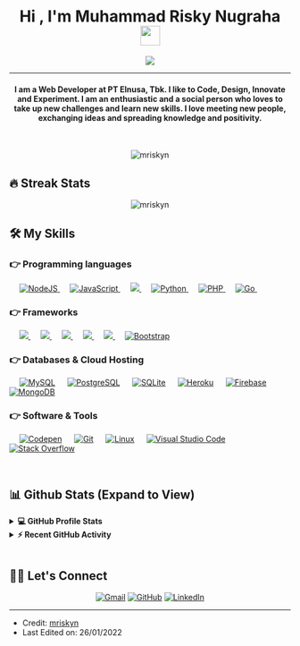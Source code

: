 <h1 align="center">Hi , I'm Muhammad Risky Nugraha <img src="https://media.giphy.com/media/hvRJCLFzcasrR4ia7z/giphy.gif" width="35"></h1>
<p align="center">
  <a href="https://github.com/DenverCoder1/readme-typing-svg"><img src="https://readme-typing-svg.herokuapp.com?lines=Full+Stack+Web+Developer;Backend%20|%20Blockchain%20Enthusiast;Always%20learning%20new%20things&center=true&width=500&height=50"></a>
</p>
<hr/>
<h4 align="center">I am a Web Developer at PT Elnusa, Tbk. I like to Code, Design, Innovate and Experiment. I am an enthusiastic and a social person who loves to take up new challenges and learn new skills. I love meeting new people, exchanging ideas and spreading knowledge and positivity.</h4>
<br>
<p align="center"> <img src="https://komarev.com/ghpvc/?username=mriskyn&label=Profile%20views&color=0e75b6&style=plastic" alt="mriskyn" /> </p>

## 🔥 Streak Stats

<p align="center"><img src="https://github-readme-streak-stats.herokuapp.com/?user=mriskyn&theme=algolia" alt="mriskyn" /></p>

## 🛠️ My Skills

### 👉 Programming languages

<p align="left"> 
  &emsp;
  <a href="https://developer.mozilla.org/en-US/docs/Web/JavaScript" target="_blank"> 
     <img alt="NodeJS" src="https://img.shields.io/badge/node.js%20-%2343853D.svg?&logo=node.js&logoColor=white"/>
   </a>
  &emsp;
  <a href="https://developer.mozilla.org/en-US/docs/Web/JavaScript" target="_blank"> 
     <img alt="JavaScript" src="https://img.shields.io/badge/JavaScript%20-%23F7DF1E.svg?logo=javascript&logoColor=black">
   </a>
   &emsp;
   <a href="https://www.typescriptlang.org/" target="_blank">
    <img src="https://img.shields.io/badge/typescript%20-%23007ACC.svg?&logo=typescript&logoColor=white"/>
   </a>
  &emsp;
   <a href="https://www.python.org" target="_blank">
    <img alt="Python" src="https://img.shields.io/badge/Python%20-%2314354C.svg?logo=python&logoColor=white">
  </a>
  &emsp;
  <a href="https://www.php.net/" target="_blank">
    <img alt="PHP" src="https://img.shields.io/badge/PHP-%23777BB4.svg?logo=php&logoColor=white"/>
  </a>
  &emsp;
  <a href="https://go.dev/" target="_blank">
    <img alt="Go" src="https://img.shields.io/badge/go-%2300ADD8.svg?&logo=go&logoColor=white"/>
  </a>
  &emsp;
</p>

### 👉 Frameworks

<p align="left"> 
  &emsp; 
  <a href="https://expressjs.com/" target="_blank">
    <img src="https://img.shields.io/badge/express.js%20-%23404d59.svg"/>
  </a>
  &emsp; 
  <a href="https://www.djangoproject.com/" target="_blank">
    <img src="https://img.shields.io/badge/django%20-%23092E20.svg?&logo=django&logoColor=white"/>
  </a>
  &emsp; 
  <a href="https://reactjs.org/" target="_blank">
    <img src="https://img.shields.io/badge/react%20-%2320232a.svg?&logo=react&logoColor=%2361DAFB"/>
  </a>
  &emsp;
  <a href="https://vuejs.org/" target="_blank">
    <img src="https://img.shields.io/badge/vuejs%20-%2335495e.svg?&logo=vue.js&logoColor=%234FC08D"/>
  </a>
  &emsp;
  <a href="https://laravel.com/" target="_blank">
    <img src="https://img.shields.io/badge/laravel%20-%23FF2D20.svg?&logo=laravel&logoColor=white"/>
  </a>
  &emsp;
  <a href="https://getbootstrap.com" target="_blank"> 
    <img alt="Bootstrap" src="https://img.shields.io/badge/Bootstrap-%23563D7C.svg?style=flat&logo=bootstrap&logoColor=white"/>
  </a>
</p>

### 👉 Databases & Cloud Hosting

<p align="left">
  &emsp;
    <a href="https://www.mysql.com/"><img alt="MySQL" src="https://img.shields.io/badge/mysql-%2300f.svg?&logo=mysql&logoColor=white"/></a>
  &emsp;
    <a href="https://www.mysql.com/"><img alt="PostgreSQL" src ="https://img.shields.io/badge/postgres-%23316192.svg?&logo=postgresql&logoColor=white"/></a>
  &emsp;
    <a href="https://www.sqlite.org/"><img alt="SQLite" src ="https://img.shields.io/badge/sqlite-%2307405e.svg?style=flat&logo=sqlite&logoColor=white"/></a>
  &emsp;
    <a href="https://www.heroku.com/"><img alt="Heroku" src="https://img.shields.io/badge/Heroku%20-%23430098.svg?logo=heroku&logoColor=white"></a>  
  &emsp;
    <a href="https://firebase.google.com/"><img alt="Firebase" src ="https://img.shields.io/badge/Firebase-%23316192.svg?logo=firebase&logoColor=white"></a>
  &emsp;
    <a href="https://firebase.google.com/"><img alt="MongoDB" src ="https://img.shields.io/badge/MongoDB-%234ea94b.svg?&logo=mongodb&logoColor=white"/></a>
 </p>

### 👉 Software & Tools

<p>
  &emsp;
    <a href="#"><img alt="Codepen" src="https://img.shields.io/badge/Codepen-000000.svg?logo=codepen&logoColor=white"></a>
  &emsp;
    <a href="#"><img alt="Git" src="https://img.shields.io/badge/Git%20-%23F05033.svg?logo=git&logoColor=white"></a>
  &emsp;
    <a href="#"><img alt="Linux" src="https://img.shields.io/badge/Linux-FCC624?style=flat&logo=linux&logoColor=black"></a>
  &emsp;
    <a href="#"><img alt="Visual Studio Code" src="https://img.shields.io/badge/Visual%20Studio%20Code-0078d7.svg?logo=visual-studio-code&logoColor=white"></a>
  &emsp;
    <a href="#"><img alt="Stack Overflow" src="https://img.shields.io/badge/-Stack%20Overflow-FE7A16?logo=stack-overflow&logoColor=white"></a>
  &emsp;
</p>

<br/>

## 📊 Github Stats (Expand to View)

<details> 
  <summary><b>💻 GitHub Profile Stats</b></summary>
  <br/>
  <p align="center">
    <a href="https://github.com/anuraghazra/github-readme-stats"><img alt="Candida's Github Stats" src="https://github-readme-stats.vercel.app/api?username=mriskyn&show_icons=true&count_private=true&theme=algolia" height="192px"/></a>
<br/>
  &nbsp;
	  <img src="https://github-readme-stats.vercel.app/api/top-langs?username=mriskyn&show_icons=true&locale=en&layout=compact&theme=algolia" alt="mriskyn" height="192px"/>
  <br/>
  <b>Note:</b> Top languages is only a metric of the languages my public code consists of and doesn't reflect experience or skill level.
  </p>
</details>

<details>
  <summary><b>⚡ Recent GitHub Activity</b></summary>
  <br/>
   <a href="https://github.com/mriskyn"><img alt="Candida's Activity Graph" src="https://activity-graph.herokuapp.com/graph?username=mriskyn&custom_title=Candida%20Noronha's%20Contribution%20Graph&theme=react-dark" /></a>
  <br/>

</details>

<br/>

## 🙋‍♀️ Let's Connect

<p align="center">
  <!-- <a href="https://candida-noronha.web.app/"><img src="https://img.icons8.com/bubbles/50/000000/web.png" alt="Website"/></a> -->
	<a href="mailto:muhammadrisky83@gmail.com"><img src="https://img.icons8.com/bubbles/50/000000/gmail.png" alt="Gmail"/></a>
	<a href="https://github.com/mriskyn"><img src="https://img.icons8.com/bubbles/50/000000/github.png" alt="GitHub"/></a>
	<a href="https://linkedin.com/in/mriskyn"><img src="https://img.icons8.com/bubbles/50/000000/linkedin.png" alt="LinkedIn"/></a>
	
</p>

<hr/>

- Credit: [mriskyn](https://github.com/mriskyn)
- Last Edited on: 26/01/2022
